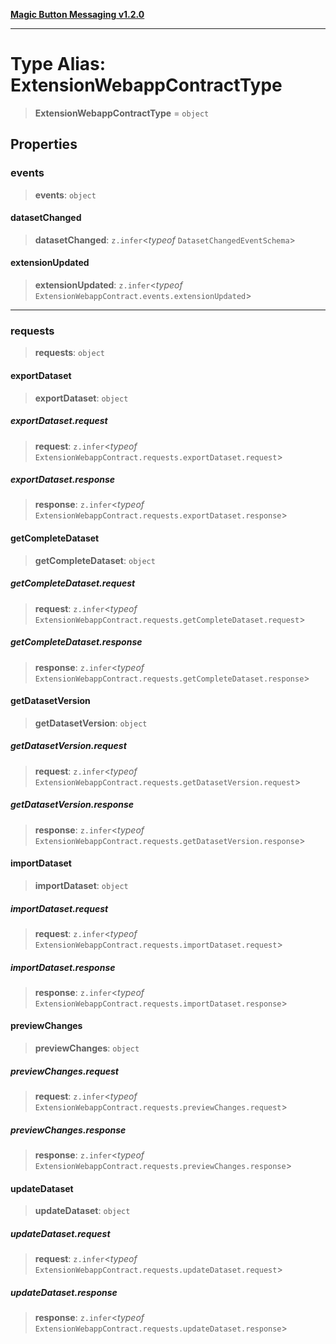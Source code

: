 [**Magic Button Messaging v1.2.0**](../README.md)

***

# Type Alias: ExtensionWebappContractType

> **ExtensionWebappContractType** = `object`

## Properties

### events

> **events**: `object`

#### datasetChanged

> **datasetChanged**: `z.infer`\<*typeof* `DatasetChangedEventSchema`\>

#### extensionUpdated

> **extensionUpdated**: `z.infer`\<*typeof* `ExtensionWebappContract.events.extensionUpdated`\>

***

### requests

> **requests**: `object`

#### exportDataset

> **exportDataset**: `object`

##### exportDataset.request

> **request**: `z.infer`\<*typeof* `ExtensionWebappContract.requests.exportDataset.request`\>

##### exportDataset.response

> **response**: `z.infer`\<*typeof* `ExtensionWebappContract.requests.exportDataset.response`\>

#### getCompleteDataset

> **getCompleteDataset**: `object`

##### getCompleteDataset.request

> **request**: `z.infer`\<*typeof* `ExtensionWebappContract.requests.getCompleteDataset.request`\>

##### getCompleteDataset.response

> **response**: `z.infer`\<*typeof* `ExtensionWebappContract.requests.getCompleteDataset.response`\>

#### getDatasetVersion

> **getDatasetVersion**: `object`

##### getDatasetVersion.request

> **request**: `z.infer`\<*typeof* `ExtensionWebappContract.requests.getDatasetVersion.request`\>

##### getDatasetVersion.response

> **response**: `z.infer`\<*typeof* `ExtensionWebappContract.requests.getDatasetVersion.response`\>

#### importDataset

> **importDataset**: `object`

##### importDataset.request

> **request**: `z.infer`\<*typeof* `ExtensionWebappContract.requests.importDataset.request`\>

##### importDataset.response

> **response**: `z.infer`\<*typeof* `ExtensionWebappContract.requests.importDataset.response`\>

#### previewChanges

> **previewChanges**: `object`

##### previewChanges.request

> **request**: `z.infer`\<*typeof* `ExtensionWebappContract.requests.previewChanges.request`\>

##### previewChanges.response

> **response**: `z.infer`\<*typeof* `ExtensionWebappContract.requests.previewChanges.response`\>

#### updateDataset

> **updateDataset**: `object`

##### updateDataset.request

> **request**: `z.infer`\<*typeof* `ExtensionWebappContract.requests.updateDataset.request`\>

##### updateDataset.response

> **response**: `z.infer`\<*typeof* `ExtensionWebappContract.requests.updateDataset.response`\>
